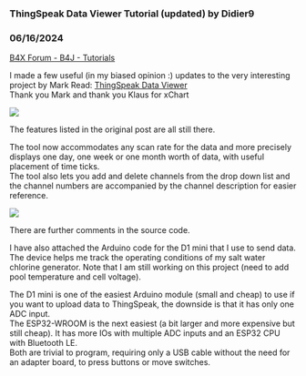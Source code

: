 ### ThingSpeak Data Viewer Tutorial (updated) by Didier9
### 06/16/2024
[B4X Forum - B4J - Tutorials](https://www.b4x.com/android/forum/threads/161682/)

I made a few useful (in my biased opinion :) updates to the very interesting project by Mark Read: [ThingSpeak Data Viewer](https://www.b4x.com/android/forum/threads/read-and-graph-thingspeak-data.138406/)  
Thank you Mark and thank you Klaus for xChart  
  
![](https://www.b4x.com/android/forum/attachments/154666)  
  
The features listed in the original post are all still there.  
  
The tool now accommodates any scan rate for the data and more precisely displays one day, one week or one month worth of data, with useful placement of time ticks.  
The tool also lets you add and delete channels from the drop down list and the channel numbers are accompanied by the channel description for easier reference.  
  
![](https://www.b4x.com/android/forum/attachments/154664)  
  
There are further comments in the source code.  
  
I have also attached the Arduino code for the D1 mini that I use to send data. The device helps me track the operating conditions of my salt water chlorine generator. Note that I am still working on this project (need to add pool temperature and cell voltage).  
  
The D1 mini is one of the easiest Arduino module (small and cheap) to use if you want to upload data to ThingSpeak, the downside is that it has only one ADC input.  
The ESP32-WROOM is the next easiest (a bit larger and more expensive but still cheap). It has more IOs with multiple ADC inputs and an ESP32 CPU with Bluetooth LE.  
Both are trivial to program, requiring only a USB cable without the need for an adapter board, to press buttons or move switches.